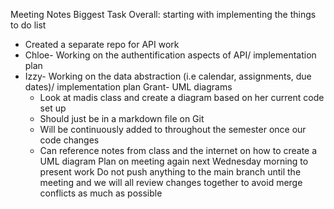 Meeting Notes
Biggest Task Overall: starting with implementing the things to do list 
- Created a separate repo for API work 
- Chloe- Working on the authentification aspects of API/ implementation plan 
- Izzy- Working on the data abstraction (i.e calendar, assignments, due dates)/ implementation plan 
Grant- UML diagrams
  - Look at madis class and create a diagram based on her current code set up 
  - Should just be in a markdown file on Git
  - Will be continuously added to throughout the semester once our code changes 
  - Can reference notes from class and the internet on how to create a UML diagram 
 Plan on meeting again next Wednesday morning to present work 
 Do not push anything to the main branch until the meeting and we will all review changes together to avoid merge conflicts as much as possible
